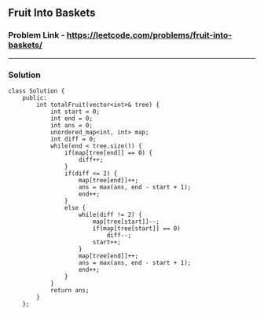 ## Fruit Into Baskets

### Problem Link - https://leetcode.com/problems/fruit-into-baskets/

---

### Solution

    class Solution {
        public:
            int totalFruit(vector<int>& tree) {
                int start = 0;
                int end = 0;
                int ans = 0;
                unordered_map<int, int> map;
                int diff = 0;
                while(end < tree.size()) {
                    if(map[tree[end]] == 0) {
                        diff++;
                    }
                    if(diff <= 2) {
                        map[tree[end]]++;
                        ans = max(ans, end - start + 1);
                        end++;
                    }
                    else {
                        while(diff != 2) {
                            map[tree[start]]--;
                            if(map[tree[start]] == 0)
                                diff--;
                            start++;
                        }
                        map[tree[end]]++;
                        ans = max(ans, end - start + 1);
                        end++;
                    }
                }
                return ans;
            }
        };